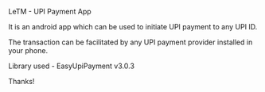 LeTM - UPI Payment App

It is an android app which can be used to initiate UPI payment to any UPI ID.

The transaction can be facilitated by any UPI payment provider installed in your phone.

Library used - EasyUpiPayment v3.0.3

Thanks!